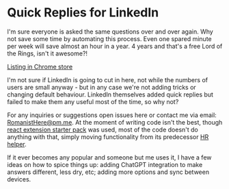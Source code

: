# Quick Replies for LinkedIn

I'm sure everyone is asked the same questions over and over again. Why not save some time by automating this process. Even one spared minute per week will save almost an hour in a year. 4 years and that's a free Lord of the Rings, isn't it awesome?!

[Listing in Chrome store](https://chrome.google.com/webstore/detail/linkedin-quick-replies/pfgcpffbebicalfmjajbmacnfopgobom)

I'm not sure if LinkedIn is going to cut in here, not while the numbers of users are small anyway - but in any case we're not adding tricks or changing default behaviour. LinkedIn themselves added quick replies but failed to make them any useful most of the time, so why not?

For any inquiries or suggestions open issues here or contact me via email: [RomanistHere@pm.me](mailto:RomanistHere@pm.me). At the moment of writing code isn't the best, though [react extension starter pack](https://github.com/lxieyang/chrome-extension-boilerplate-react) was used, most of the code doesn't do anything with that, simply moving functionality from its predecessor [HR helper](https://github.com/RomanistHere/HR-Helper).

If it ever becomes any popular and someone but me uses it, I have a few ideas on how to spice things up: adding ChatGPT integration to make answers different, less dry, etc; adding more options and sync between devices.